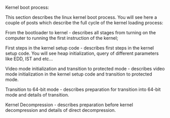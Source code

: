 Kernel boot process:

This section describes the linux kernel boot process. You will see here a couple of posts which describe the full cycle of the kernel loading process:

From the bootloader to kernel - describes all stages from turning on the computer to running the first instruction of the kernel;

First steps in the kernel setup code - describes first steps in the kernel setup code. You will see heap initialization, query of different parameters like EDD, IST and etc...

Video mode initialization and transition to protected mode - describes video mode initialization in the kernel setup code and transition to protected mode.

Transition to 64-bit mode - describes preparation for transition into 64-bit mode and details of transition.

Kernel Decompression - describes preparation before kernel decompression and details of direct decompression.


